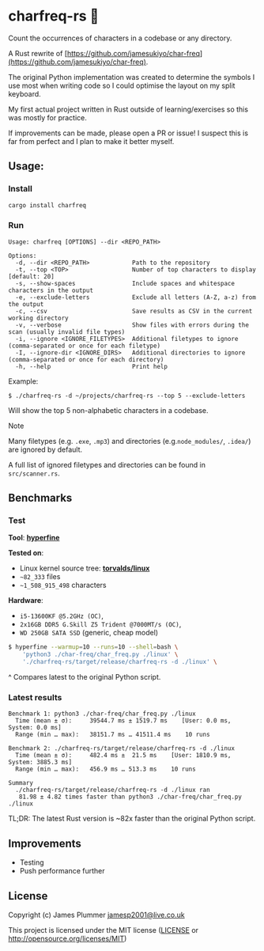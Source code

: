 # charfreq-rs 🦀

Count the occurrences of characters in a codebase or any directory.

A Rust rewrite of [https://github.com/jamesukiyo/char-freq](https://github.com/jamesukiyo/char-freq).

The original Python implementation was created to determine the symbols I use
most when writing code so I could optimise the layout on my split keyboard.

My first actual project written in Rust outside of learning/exercises so this
was mostly for practice.

If improvements can be made, please open a PR or issue! I suspect this is far
from perfect and I plan to make it better myself.

## Usage:

### Install
```sh
cargo install charfreq
```

### Run
```
Usage: charfreq [OPTIONS] --dir <REPO_PATH>

Options:
  -d, --dir <REPO_PATH>            Path to the repository
  -t, --top <TOP>                  Number of top characters to display [default: 20]
  -s, --show-spaces                Include spaces and whitespace characters in the output
  -e, --exclude-letters            Exclude all letters (A-Z, a-z) from the output
  -c, --csv                        Save results as CSV in the current working directory
  -v, --verbose                    Show files with errors during the scan (usually invalid file types)
  -i, --ignore <IGNORE_FILETYPES>  Additional filetypes to ignore (comma-separated or once for each filetype)
  -I, --ignore-dir <IGNORE_DIRS>   Additional directories to ignore (comma-separated or once for each directory)
  -h, --help                       Print help
```

Example:
```
$ ./charfreq-rs -d ~/projects/charfreq-rs --top 5 --exclude-letters
```
Will show the top 5 non-alphabetic characters in a codebase.

> [!NOTE]
> Many filetypes (e.g. `.exe`, `.mp3`) and directories (e.g.`node_modules/`,
> `.idea/`) are ignored by default.

A full list of ignored filetypes and directories can be found in `src/scanner.rs`.

## Benchmarks

### Test

**Tool**: **[hyperfine](https://github.com/sharkdp/hyperfine)**

**Tested on**:
- Linux kernel source tree: **[torvalds/linux](https://github.com/torvalds/linux)**
- `~82_333` files
- `~1_508_915_498` characters

**Hardware**:
- `i5-13600KF @5.2GHz (OC)`,
- `2x16GB DDR5 G.Skill Z5 Trident @7000MT/s (OC)`,
- `WD 250GB SATA SSD` (generic, cheap model)

```sh
$ hyperfine --warmup=10 --runs=10 --shell=bash \
	'python3 ./char-freq/char_freq.py ./linux' \
	'./charfreq-rs/target/release/charfreq-rs -d ./linux' \
```
^ Compares latest to the original Python script.

### Latest results
```
Benchmark 1: python3 ./char-freq/char_freq.py ./linux
  Time (mean ± σ):     39544.7 ms ± 1519.7 ms    [User: 0.0 ms, System: 0.0 ms]
  Range (min … max):   38151.7 ms … 41511.4 ms    10 runs

Benchmark 2: ./charfreq-rs/target/release/charfreq-rs -d ./linux
  Time (mean ± σ):     482.4 ms ±  21.5 ms    [User: 1810.9 ms, System: 3885.3 ms]
  Range (min … max):   456.9 ms … 513.3 ms    10 runs

Summary
  ./charfreq-rs/target/release/charfreq-rs -d ./linux ran
   81.98 ± 4.82 times faster than python3 ./char-freq/char_freq.py ./linux
```

TL;DR: The latest Rust version is ~82x faster than the original Python script.

## Improvements

- Testing
- Push performance further

## License

Copyright (c) James Plummer <jamesp2001@live.co.uk>

This project is licensed under the MIT license ([LICENSE] or <http://opensource.org/licenses/MIT>)

[LICENSE]: ./LICENSE
